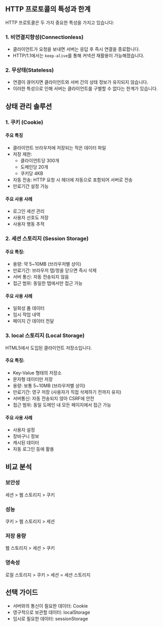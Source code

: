 ## HTTP 프로토콜의 특성과 한계

HTTP 프로토콜은 두 가지 중요한 특성을 가지고 있습니다:
### 1. 비연결지향성(Connectionless)
- 클라이언트가 요청을 보내면 서버는 응답 후 즉시 연결을 종료합니다.
- HTTP/1.1에서는 `keep-alive`를 통해 커넥션 재활용이 가능해졌습니다.
### 2. 무상태(Stateless)
- 연결이 끊어지면 클라이언트와 서버 간의 상태 정보가 유지되지 않습니다.
- 이러한 특성으로 인해 서버는 클라이언트를 구별할 수 없다는 한계가 있습니다.

## 상태 관리 솔루션

### 1. 쿠키 (Cookie)

#### 주요 특징
- 클라이언트 브라우저에 저장되는 작은 데이터 파일
- 저장 제한:
	- 클라이언트당 300개
	- 도메인당 20개
	- 쿠키당 4KB
- 자동 전송: HTTP 요청 시 헤더에 자동으로 포함되어 서버로 전송
- 만료기간 설정 가능

#### 주요 사용 사례
- 로그인 세션 관리
- 사용자 선호도 저장
- 사용자 행동 추적
### 2. 세션 스토리지 (Session Storage)

#### 주요 특징:
- 용량: 약 5~10MB (브라우저별 상이)
- 만료기간: 브라우저 탭/창을 닫으면 즉시 삭제
- 서버 통신: 자동 전송되지 않음
- 접근 범위: 동일한 탭에서만 접근 가능
#### 주요 사용 사례
- 일회성 폼 데이터
- 임시 작업 내역
- 페이지 간 데이터 전달

### 3. local 스토리지 (Local Storage)

HTML5에서 도입된 클라이언트 저장소입니다.
#### 주요 특징:
- Key-Value 형태의 저장소
- 문자형 데이터만 저장
- 용량: 보통 5~10MB (브라우저별 상이)
- 만료기간: 영구 저장 (사용자가 직접 삭제하기 전까지 유지)
- 서버통신: 자동 전송되지 않아 CSRF에 안전
- 접근 범위: 동일 도메인 내 모든 페이지에서 접근 가능
#### 주요 사용 사례
- 사용자 설정
- 장바구니 정보
- 캐시된 데이터
- 자동 로그인 등에 활용

## 비교 분석

### 보안성
세션 > 웹 스토리지 > 쿠키

### 성능
쿠키 > 웹 스토리지 > 세션

### 저장 용량
웹 스토리지 > 세션 > 쿠키

### 영속성
로컬 스토리지 > 쿠키 > 세션 = 세션 스토리지

## 선택 가이드

- 서버와의 통신이 필요한 데이터: Cookie
- 영구적으로 보관할 데이터: localStorage
- 임시로 필요한 데이터: sessionStorage
